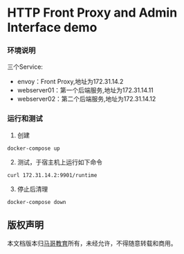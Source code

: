 # HTTP Front Proxy and Admin Interface demo

### 环境说明
三个Service:
- envoy：Front Proxy,地址为172.31.14.2
- webserver01：第一个后端服务,地址为172.31.14.11
- webserver02：第二个后端服务,地址为172.31.14.12

### 运行和测试
1. 创建
```
docker-compose up
```

2. 测试，于宿主机上运行如下命令
```
curl 172.31.14.2:9901/runtime
```

3. 停止后清理
```
docker-compose down
```

## 版权声明
本文档版本归[马哥教育](www.magedu.com)所有，未经允许，不得随意转载和商用。
